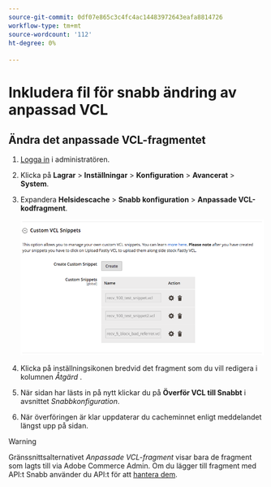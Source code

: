 ```yaml
---
source-git-commit: 0df07e865c3c4fc4ac14483972643eafa8814726
workflow-type: tm+mt
source-wordcount: '112'
ht-degree: 0%

---
```

# Inkludera fil för snabb ändring av anpassad VCL

## Ändra det anpassade VCL-fragmentet

1. [Logga in](/help/get-started/onboarding.md#access-your-admin-panel) i administratören.

1. Klicka på **Lagrar** > **Inställningar** > **Konfiguration** > **Avancerat** > **System**.

1. Expandera **Helsidescache** > **Snabb konfiguration** > **Anpassade VCL-kodfragment**.

   ![Hantera anpassade VCL-fragment](/help/assets/cdn/fastly-manage-snippets.png)

1. Klicka på inställningsikonen bredvid det fragment som du vill redigera i kolumnen _Åtgärd_ .

1. När sidan har lästs in på nytt klickar du på **Överför VCL till Snabbt** i avsnittet _Snabbkonfiguration_.

1. När överföringen är klar uppdaterar du cacheminnet enligt meddelandet längst upp på sidan.

>[!WARNING]
>
>Gränssnittsalternativet _Anpassade VCL-fragment_ visar bara de fragment som lagts till via Adobe Commerce Admin. Om du lägger till fragment med API:t Snabb använder du API:t för att [hantera dem](/help/cloud-guide/cdn/fastly-vcl-custom-snippets.md#manage-custom-vcl-snippets-using-the-api).
